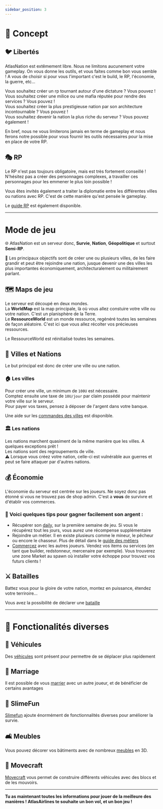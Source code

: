 ```yaml
---
sidebar_position: 3
---
```


# 🎯 Concept

## :bird: Libertés

AtlasNation est extêmement libre. Nous ne limitons aucunement votre gameplay. On vous donne les outils, et vous faites comme bon vous semble ! A vous de choisir si pour vous l'important c'est le build, le RP, l'économie, la guerre, etc...
 
Vous souhaitez créer un rp tournant autour d'une dictature ? Vous pouvez !\
Vous souhaitez créer une milice ou une mafia réputée pour rendre des services ? Vous pouvez !\
Vous souhaitez créer la plus prestigieuse nation par son architecture incontournable ? Vous pouvez !\
Vous souhaitez devenir la nation la plus riche du serveur ? Vous pouvez également !


En bref, nous ne vous limiterons jamais en terme de gameplay et nous ferons notre possible pour vous fournir les outils nécessaires pour la mise en place de votre RP.

## :performing_arts: RP

Le RP n'est pas toujours obligatoire, mais est très fortement conseillé ! N'hésitez pas a créer des personnages complexes, a travailler ces personnages pour les emmener le plus loin possible !

Vous êtes invités également a traiter la diplomatie entre les différentes villes ou nations avec RP. C'est de cette manière qu'est pensée le gameplay.

Le [guide RP](https://blank.org) est également disponible.

---

# Mode de jeu

:globe_with_meridians: AtlasNation est un serveur donc, __Survie__, __Nation__, __Géopolitique__ et surtout __Semi-RP__.

:dart: Les principaux objectifs sont de créer une ou plusieurs villes, de les faire grandir et peut être rejoindre une nation, jusque devenir une des villes les plus importantes économiquement, architecturalement ou militairement parlant. 

## :world_map: Maps de jeu

Le serveur est découpé en deux mondes.\
La **WorldMap** est la map principale, là où vous allez constuire votre ville ou votre nation. C'est un planisphère de la Terre.\
Le **RessourceWorld** est un monde ressource, regénéré toutes les semaines de façon aléatoire. C'est ici que vous allez récolter vos précieuses ressources.

Le RessourceWorld est réinitialisé toutes les semaines.

## :house_with_garden: Villes et Nations

Le but principal est donc de créer une ville ou une nation.

### :house: Les villes

Pour créer une ville, un minimum de `100U` est nécessaire.\
Comptez ensuite une taxe de `10U/jour` par claim possédé pour maintenir votre ville sur le serveur.\
Pour payer vos taxes, pensez à déposer de l'argent dans votre banque. 

Une aide sur les [commandes des villes](/docs/commands/towny.md) est disponible.

### :classical_building: Les nations

Les nations marchent quasiment de la même manière que les villes. A quelques exceptions prêt !\
Les nations sont des regroupements de ville. \
:warning: Lorsque vous créez votre nation, celle-ci est vulnérable aux guerres et peut se faire attaquer par d'autres nations. 

## :moneybag: Économie 

L'économie du serveur est centrée sur les joueurs. Ne soyez donc pas étonné si vous ne trouvez pas de shop admin.
C'est a **vous** de survivre et d'établir vos commerces.

### :money_with_wings: Voici quelques tips pour gagner facilement son argent :
- Récupérer son [daily](../commands/daily.md), sur la première semaine de jeu. Si vous le récupérez tout les jours, vous aurez une récompense supplémentaire
- Rejoindre un métier. Il en existe plusieurs comme le mineur, le pêcheur ou encore le chasseur. Plus de détail dans le [guide des métiers](/docs/commands/jobs.md)
- [Commercez](../commands/shop.md) avec les autres joueurs. Vendez vos items ou services (en tant que builder, redstonneur, mercenaire par exemple). Vous trouverez une zone Market au spawn où installer votre échoppe pour trouvez vos futurs clients !
  

## :crossed_swords: Batailles

Battez vous pour la gloire de votre nation, montez en puissance, étendez votre terriroire...

Vous avez la possibilité de déclarer une [bataille](../commands/batailles.md)


---

# 📎 Fonctionalités diverses

## 🚗 Véhicules 

Des [véhicules](../commands/vehicules.md) sont présent pour permettre de se déplacer plus rapidement

## 💍 Marriage

Il est possible de vous [marrier](../commands/marriage.md) avec un autre joueur, et de bénéficier de certains avantages

## 🌴 SlimeFun

[Slimefun](../commands/slimefun.md) ajoute énormément de fonctionnalités diverses pour améliorer la survie.

## 🛋️ Meubles

Vous pouvez décorer vos bâtiments avec de nombreux [meubles](../commands/meubles.md) en 3D.

## 🚀 Movecraft

[Movecraft](../commands/movecraft.md) vous permet de construire différents véhicules avec des blocs et de les mouvoirs.

---

**__Tu as maintenant toutes les informations pour jouer de la meilleure des manières ! AtlasAirlines te souhaite un bon vol, et un bon jeu !__**
